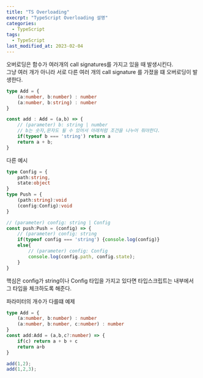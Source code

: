```yaml
---
title: "TS Overloading"
execrpt: "TypeScript Overloading 설명"
categories:
  - TypeScript
tags:
  - TypeScript
last_modified_at: 2023-02-04
---
```


오버로딩은 함수가 여러개의 call signatures를 가지고 있을 때 발생시킨다.   
그냥 여러 개가 아니라 서로 다른 여러 개의 call signature 를 가졌을 떄 오버로딩이 발생한다.  

```ts
type Add = {
    (a:number, b:number) : number
    (a:number, b:string) : number
}

const add : Add = (a,b) => {
    // (parameter) b: string | number
    // b는 숫자,문자도 될 수 있어서 아래처럼 조건을 나누어 줘야한다.
    if(typeof b === 'string') return a
    return a + b;
}
```

다른 예시
```ts
type Config = {
    path:string,
    state:object
}
type Push = {
    (path:string):void
    (config:Config):void
}

// (parameter) config: string | Config
const push:Push = (config) => {
    // (parameter) config: string
    if(typeof config === 'string') {console.log(config)}
    else{
        // (parameter) config: Config
        console.log(config.path, config.state);
    }
}
```
핵심은 config가 string이나 Config 타입을 가지고 있다면 타입스크립트는 내부에서 그 타입을 체크하도록 해준다.   

파라미터의 개수가 다를떄 예제
```ts
type Add = {
    (a:number, b:number) : number
    (a:number, b:number, c:number) : number
}
const add:Add = (a,b,c?:number) => {
    if(c) return a + b + c
    return a+b
}

add(1,2);
add(1,2,3);
```

